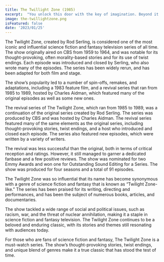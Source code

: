 ```yaml
---
title: The Twillight Zone (1985)
excerpt:  "You unlock this door with the key of imagination. Beyond it is another dimension: a dimension of sound, a dimension of sight, a dimension of mind. You're moving into a land of both shadow and substance, of things and ideas. You've just crossed over into... the Twilight Zone."
image: the-twillightzone.png
isFeatured: false
date: '2023/01/25'
---
```


The Twilight Zone, created by Rod Serling, is considered one of the most iconic and influential science fiction and fantasy television series of all time. The show originally aired on CBS from 1959 to 1964, and was notable for its thought-provoking, often morality-based stories and for its use of twist endings. Each episode was introduced and closed by Serling, who also wrote many of the episodes. The series has been widely rerun, and has been adapted for both film and stage.

The show’s popularity led to a number of spin-offs, remakes, and adaptations, including a 1983 feature film, and a revival series that ran from 1985 to 1989, hosted by Charles Aidman, which featured many of the original episodes as well as some new ones.

The revival series of The Twilight Zone, which ran from 1985 to 1989, was a continuation of the original series created by Rod Serling. The series was produced by CBS and was hosted by Charles Aidman. The revival series featured many of the same elements as the original series, including thought-provoking stories, twist endings, and a host who introduced and closed each episode. The series also featured new episodes, which were written by a variety of writers.

The revival was less successful than the original, both in terms of critical reception and ratings. However, it still managed to garner a dedicated fanbase and a few positive reviews. The show was nominated for two Emmy Awards and won one for Outstanding Sound Editing for a Series. The show was produced for four seasons and a total of 91 episodes.

The Twilight Zone was so influential that its name has become synonymous with a genre of science fiction and fantasy that is known as “Twilight Zone-like.” The series has been praised for its writing, directing and performances, and has been the subject of numerous books, articles, and documentaries.

The show tackled a wide range of social and political issues, such as racism, war, and the threat of nuclear annihilation, making it a staple in science fiction and fantasy television. The Twilight Zone continues to be a beloved and enduring classic, with its stories and themes still resonating with audiences today.

For those who are fans of science fiction and fantasy, The Twilight Zone is a must-watch series. The show’s thought-provoking stories, twist endings, and unique blend of genres make it a true classic that has stood the test of time.